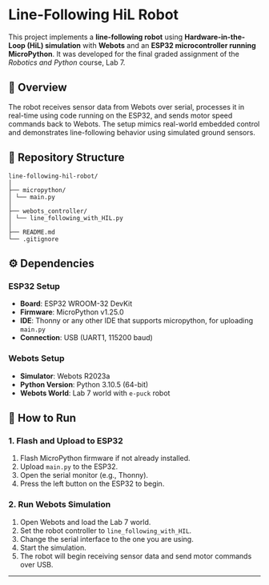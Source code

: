 # Line-Following HiL Robot

This project implements a **line-following robot** using **Hardware-in-the-Loop (HiL) simulation** with **Webots** and an **ESP32 microcontroller running MicroPython**. It was developed for the final graded assignment of the *Robotics and Python* course, Lab 7.

## 🚀 Overview

The robot receives sensor data from Webots over serial, processes it in real-time using code running on the ESP32, and sends motor speed commands back to Webots. The setup mimics real-world embedded control and demonstrates line-following behavior using simulated ground sensors.

## 📁 Repository Structure

```
line-following-hil-robot/
│
├── micropython/
│ └── main.py
│
├── webots_controller/
│ └── line_following_with_HIL.py
│
├── README.md
└── .gitignore
```

## ⚙️ Dependencies

### ESP32 Setup
- **Board**: ESP32 WROOM-32 DevKit
- **Firmware**: MicroPython v1.25.0
- **IDE**: Thonny or any other IDE that supports micropython, for uploading `main.py`
- **Connection**: USB (UART1, 115200 baud)

### Webots Setup
- **Simulator**: Webots R2023a
- **Python Version**: Python 3.10.5 (64-bit)
- **Webots World**: Lab 7 world with `e-puck` robot

## 🔧 How to Run

### 1. Flash and Upload to ESP32
1. Flash MicroPython firmware if not already installed.
2. Upload `main.py` to the ESP32.
3. Open the serial monitor (e.g., Thonny).
4. Press the left button on the ESP32 to begin.

### 2. Run Webots Simulation
1. Open Webots and load the Lab 7 world.
2. Set the robot controller to `line_following_with_HIL`.
3. Change the serial interface to the one you are using.
4. Start the simulation.
5. The robot will begin receiving sensor data and send motor commands over USB.



---

